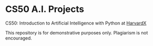 # CS50 A.I. Projects
CS50: Introduction to Artificial Intelligence with Python at [HarvardX](https://cs50.harvard.edu/ai/2020/)

This repository is for demonstrative purposes only. Plagiarism is not encouraged.
